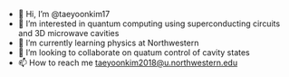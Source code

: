 - 👋 Hi, I’m @taeyoonkim17
- 👀 I’m interested in quantum computing using superconducting circuits and 3D microwave cavities
- 🌱 I’m currently learning physics at Northwestern
- 💞️ I’m looking to collaborate on quatum control of cavity states
- 📫 How to reach me taeyoonkim2018@u.northwestern.edu

<!---
taeyoonkim17/taeyoonkim17 is a ✨ special ✨ repository because its `README.md` (this file) appears on your GitHub profile.
You can click the Preview link to take a look at your changes.
--->
